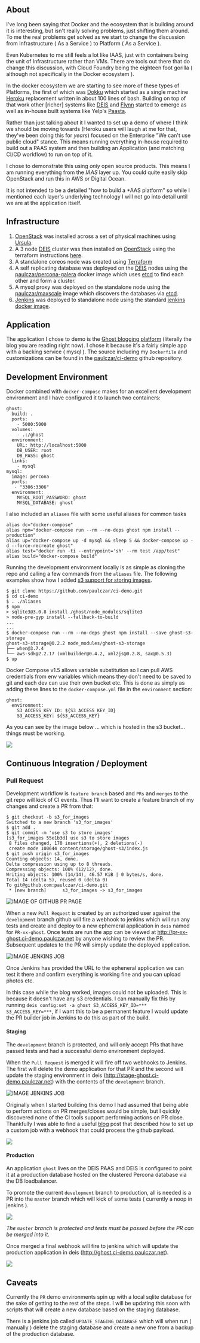 ## About

I've long been saying that Docker and the ecosystem that is building around it is interesting, but isn't really solving problems, just shifting them around. To me the real problems get solved as we start to change the discussion from Infrastructure ( As a Service ) to Platform ( As a Service ).

Even Kubernetes to me still feels a lot like IAAS, just with containers being the unit of Infrastructure rather than VMs. There are tools out there that do change this discussion, with Cloud Foundry being the eighteen foot gorilla ( although not specifically in the Docker ecosystem ).

In the docker ecosystem we are starting to see more of these types of Platforms, the first of which was [Dokku](https://github.com/progrium/dokku) which started as a single machine [Heroku](heroku) replacement written in about 100 lines of bash. Building on top of that work other [richer] systems like [DEIS](http://deis.io) and [Flynn](http://flynn.io) started to emerge as well as in-house built systems like Yelp's [Paasta](https://github.com/Yelp/paasta).

Rather than just talking about it I wanted to set up a demo of where I think we should be moving towards (Heroku users will laugh at me for that, they've been doing this for _years_) focused on the Enterprise "We can't use public cloud" stance. This means running everything in-house required to build out a PAAS system and then building an Application (and matching CI/CD workflow) to run on top of it.

I chose to demonstrate this using _only_ open source products. This means I am running everything from the _IAAS_ layer up. You could quite easily skip OpenStack and run this in AWS or Digital Ocean.

It is not intended to be a detailed "how to build a *AAS platform" so while I mentioned each layer's underlying technology I will not go into detail until we are at the application itself.

## Infrastructure

1. [OpenStack](http://www.openstack.org/) was installed across a set of physical machines using [Ursula](https://github.com/blueboxgroup/ursula).
2. A 3 node [DEIS](http://deis.io/)
 cluster was then installed on [OpenStack](http://www.openstack.org/) using the terraform instructions [here](https://github.com/paulczar/deis/tree/openstack_provision_script/contrib/openstack).
3. A standalone coreos node was created using [Terraform](https://terraform.io/) 
4. A self replicating database was deployed on the [DEIS](http://deis.io/) nodes using the [paulczar/percona-galera](https://github.com/paulczar/docker-percona_galera) docker image which uses [etcd](https://coreos.com/etcd/) to find each other and form a cluster.
5. A mysql proxy was deployed on the standalone node using the [paulczar/maxscale](https://hub.docker.com/r/paulczar/maxscale/) image which discovers the databases via [etcd](https://coreos.com/etcd/).
6. [Jenkins](http://jenkins-ci.org/) was deployed to standalone node using the standard [jenkins docker image](https://hub.docker.com/_/jenkins/).

## Application

The application I chose to demo is the [Ghost blogging platform](https://ghost.org/download/) (literally the blog you are reading right now).   I chose it because it's a fairly simple app with a backing service ( mysql ).  The source including my `Dockerfile` and customizations can be found in the [paulczar/ci-demo](https://github.com/paulczar/ci-demo) github repository.

## Development Environment

Docker combined with `docker-compose` makes for an excellent development environment and I have configured it to launch two containers:

```
ghost:
  build: .
  ports:
    - 5000:5000
  volumes:
    - .:/ghost
  environment:
    URL: http://localhost:5000
    DB_USER: root
    DB_PASS: ghost
  links:
    - mysql
mysql:
  image: percona
  ports:
   - "3306:3306"
  environment:
    MYSQL_ROOT_PASSWORD: ghost
    MYSQL_DATABASE: ghost
```

I also included an `aliases` file with some useful aliases for common tasks

```
alias dc="docker-compose"
alias npm="docker-compose run --rm --no-deps ghost npm install --production"
alias up="docker-compose up -d mysql && sleep 5 && docker-compose up -d --force-recreate ghost"
alias test="docker run -ti --entrypoint='sh' --rm test /app/test"
alias build="docker-compose build"
```

Running the development environment locally is as simple as cloning the repo and calling a few commands from the `aliases` file.  The following examples show how I added [s3 support for storing images](https://www.npmjs.com/package/ghost-s3-storage).

```
$ git clone https://github.com/paulczar/ci-demo.git
$ cd ci-demo
$ . ./aliases
$ npm
> sqlite3@3.0.8 install /ghost/node_modules/sqlite3
> node-pre-gyp install --fallback-to-build
...
...
$ docker-compose run --rm --no-deps ghost npm install --save ghost-s3-storage
ghost-s3-storage@0.2.2 node_modules/ghost-s3-storage
├── when@3.7.4
└── aws-sdk@2.2.17 (xmlbuilder@0.4.2, xml2js@0.2.8, sax@0.5.3)
$ up
```

Docker Compose v1.5 allows variable substitution so I can pull AWS credentials from env variables which means they don't need to be saved to git and each dev can use their own bucket etc.  This is done as simply as adding these lines to the `docker-compose.yml` file in the `environment` section:

```
ghost:
  environment:
    S3_ACCESS_KEY_ID: ${S3_ACCESS_KEY_ID}
    S3_ACCESS_KEY: ${S3_ACCESS_KEY}
```

As you can see by the image below ... which is hosted in the s3 bucket... things must be working.

![](https://ci-demo-ghost-images.s3.amazonaws.com/2015/Nov/ghost_blog-1447652183265.png)

## Continuous Integration / Deployment

### Pull Request

Development workflow is `feature branch` based and `PRs` and `merges` to the git repo will kick of CI events.  Thus I'll want to create a feature branch of my changes and create a PR from that:

```
$ git checkout -b s3_for_images
Switched to a new branch 's3_for_images'
$ git add .
$ git commit -m 'use s3 to store images'
[s3_for_images 55e1b3d] use s3 to store images
 8 files changed, 170 insertions(+), 2 deletions(-)
 create mode 100644 content/storage/ghost-s3/index.js
$ git push origin s3_for_images 
Counting objects: 14, done.
Delta compression using up to 8 threads.
Compressing objects: 100% (12/12), done.
Writing objects: 100% (14/14), 46.57 KiB | 0 bytes/s, done.
Total 14 (delta 5), reused 0 (delta 0)
To git@github.com:paulczar/ci-demo.git
 * [new branch]      s3_for_images -> s3_for_images
```

![IMAGE OF GITHUB PR PAGE](https://ci-demo-ghost-images.s3.amazonaws.com/2015/Nov/github_show_pr_testing-1448031318823.png)

When a new `Pull Request` is created by an authorized user against the `development` branch github will fire a webhook to jenkins which will run any tests and create and deploy to a new ephemeral application in `deis` named for `PR-xx-ghost`.  Once tests are run the app can be viewed at http://pr-xx-ghost.ci-demo.paulczar.net by anyone wishing to review the PR.  Subsequent updates to the PR will simply update the deployed application.

![IMAGE JENKINS JOB](https://ci-demo-ghost-images.s3.amazonaws.com/2015/Nov/jenkins_pr_testing-1448031335825.png)

Once Jenkins has provided the URL to the epheneral application we can test it there and confirm everything is working fine and you can upload photos etc.

In this case while the blog worked, images could not be uploaded.  This is because it doesn't have any s3 credentials.  I can manually fix this by running `deis config:set -a ghost S3_ACCESS_KEY_ID=*** S3_ACCESS_KEY=***`, if I want this to be a permanent feature I would update the PR builder job in Jenkins to do this as part of the build.

#### Staging

The `development` branch is protected, and will only accept PRs that have passed tests and had a successful demo environment deployed.

When the `Pull Request` is merged it will fire off two webhooks to Jenkins.  The first will delete the demo application for that PR and the second will update the staging environment in deis (http://stage-ghost.ci-demo.paulczar.net) with the contents of the `development` branch.

![IMAGE JENKINS JOB](https://ci-demo-ghost-images.s3.amazonaws.com/2015/Nov/ci_staging_deploy-1448031350720.png)

Originally when I started building this demo I had assumed that being able to perform actions on PR merges/closes would be simple, but I quickly discovered none of the CI tools support performing actions on PR close. Thankfully I was able to find a useful [blog](http://chloky.com/github-json-payload-in-jenkins/) post that described how to set up a custom job with a webhook that could process the github payload.

![](https://ci-demo-ghost-images.s3.amazonaws.com/2015/Nov/stage_ghost-1448031723495.png)

#### Production

An application `ghost` lives on the DEIS PAAS and DEIS is configured to point it at a production database hosted on the clustered Percona database via the DB loadbalancer.

To promote the current `development` branch to production, all is needed is a PR into the `master` branch which will kick of some tests ( currently a noop in jenkins ).

![](https://ci-demo-ghost-images.s3.amazonaws.com/2015/Nov/PR_to_master-1448031582932.png)

_The `master` branch is protected and tests must be passed before the PR can be merged into it._

Once merged a final webhook will fire to jenkins which will update the production application in deis (http://ghost.ci-demo.paulczar.net).

![](https://ci-demo-ghost-images.s3.amazonaws.com/2015/Nov/ci_prod_deploy-1448031629520.png)

## Caveats

Currently the `PR` demo environments spin up with a local sqlite database for the sake of getting to the rest of the steps.  I will be updating this soon with scripts that will create a new database based on the staging database.

There is a jenkins job called `UPDATE_STAGING_DATABASE` which will when run ( manually ) delete the staging database and create a new one from a backup of the production database. 

